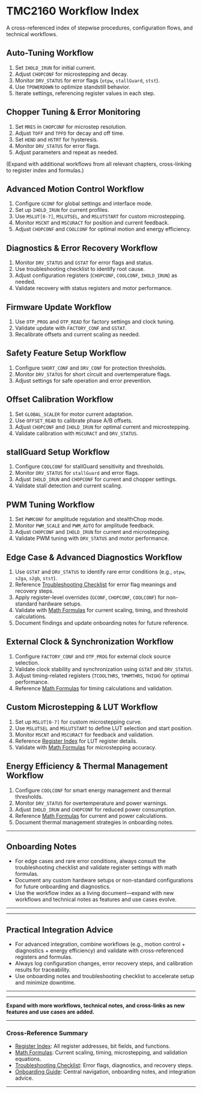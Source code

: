 # TMC2160 Workflow Index

A cross-referenced index of stepwise procedures, configuration flows, and technical workflows.

## Auto-Tuning Workflow

1. Set `IHOLD_IRUN` for initial current.
2. Adjust `CHOPCONF` for microstepping and decay.
3. Monitor `DRV_STATUS` for error flags (`otpw`, `stallGuard`, `stst`).
4. Use `TPOWERDOWN` to optimize standstill behavior.
5. Iterate settings, referencing register values in each step.

## Chopper Tuning & Error Monitoring

1. Set `MRES` in `CHOPCONF` for microstep resolution.
2. Adjust `TOFF` and `TPFD` for decay and off time.
3. Set `HEND` and `HSTRT` for hysteresis.
4. Monitor `DRV_STATUS` for error flags.
5. Adjust parameters and repeat as needed.

(Expand with additional workflows from all relevant chapters, cross-linking to register index and formulas.)

## Advanced Motion Control Workflow

1. Configure `GCONF` for global settings and interface mode.
2. Set up `IHOLD_IRUN` for current profiles.
3. Use `MSLUT[0-7]`, `MSLUTSEL`, and `MSLUTSTART` for custom microstepping.
4. Monitor `MSCNT` and `MSCURACT` for position and current feedback.
5. Adjust `CHOPCONF` and `COOLCONF` for optimal motion and energy efficiency.

## Diagnostics & Error Recovery Workflow

1. Monitor `DRV_STATUS` and `GSTAT` for error flags and status.
2. Use troubleshooting checklist to identify root cause.
3. Adjust configuration registers (`CHOPCONF`, `COOLCONF`, `IHOLD_IRUN`) as needed.
4. Validate recovery with status registers and motor performance.

## Firmware Update Workflow

1. Use `OTP_PROG` and `OTP_READ` for factory settings and clock tuning.
2. Validate update with `FACTORY_CONF` and `GSTAT`.
3. Recalibrate offsets and current scaling as needed.

## Safety Feature Setup Workflow

1. Configure `SHORT_CONF` and `DRV_CONF` for protection thresholds.
2. Monitor `DRV_STATUS` for short circuit and overtemperature flags.
3. Adjust settings for safe operation and error prevention.

## Offset Calibration Workflow

1. Set `GLOBAL_SCALER` for motor current adaptation.
2. Use `OFFSET_READ` to calibrate phase A/B offsets.
3. Adjust `CHOPCONF` and `IHOLD_IRUN` for optimal current and microstepping.
4. Validate calibration with `MSCURACT` and `DRV_STATUS`.

## stallGuard Setup Workflow

1. Configure `COOLCONF` for stallGuard sensitivity and thresholds.
2. Monitor `DRV_STATUS` for `stallGuard` and error flags.
3. Adjust `IHOLD_IRUN` and `CHOPCONF` for current and chopper settings.
4. Validate stall detection and current scaling.

## PWM Tuning Workflow

1. Set `PWMCONF` for amplitude regulation and stealthChop mode.
2. Monitor `PWM_SCALE` and `PWM_AUTO` for amplitude feedback.
3. Adjust `CHOPCONF` and `IHOLD_IRUN` for current and microstepping.
4. Validate PWM tuning with `DRV_STATUS` and motor performance.

## Edge Case & Advanced Diagnostics Workflow

1. Use `GSTAT` and `DRV_STATUS` to identify rare error conditions (e.g., `otpw`, `s2ga`, `s2gb`, `stst`).
2. Reference [Troubleshooting Checklist](troubleshooting_checklist.md) for error flag meanings and recovery steps.
3. Apply register-level overrides (`GCONF`, `CHOPCONF`, `COOLCONF`) for non-standard hardware setups.
4. Validate with [Math Formulas](math_formulas.md) for current scaling, timing, and threshold calculations.
5. Document findings and update onboarding notes for future reference.

## External Clock & Synchronization Workflow

1. Configure `FACTORY_CONF` and `OTP_PROG` for external clock source selection.
2. Validate clock stability and synchronization using `GSTAT` and `DRV_STATUS`.
3. Adjust timing-related registers (`TCOOLTHRS`, `TPWMTHRS`, `THIGH`) for optimal performance.
4. Reference [Math Formulas](math_formulas.md) for timing calculations and validation.

## Custom Microstepping & LUT Workflow

1. Set up `MSLUT[0-7]` for custom microstepping curve.
2. Use `MSLUTSEL` and `MSLUTSTART` to define LUT selection and start position.
3. Monitor `MSCNT` and `MSCURACT` for feedback and validation.
4. Reference [Register Index](register_index.md) for LUT register details.
5. Validate with [Math Formulas](math_formulas.md) for microstepping accuracy.

## Energy Efficiency & Thermal Management Workflow

1. Configure `COOLCONF` for smart energy management and thermal thresholds.
2. Monitor `DRV_STATUS` for overtemperature and power warnings.
3. Adjust `IHOLD_IRUN` and `CHOPCONF` for reduced power consumption.
4. Reference [Math Formulas](math_formulas.md) for current and power calculations.
5. Document thermal management strategies in onboarding notes.

---

## Onboarding Notes

- For edge cases and rare error conditions, always consult the troubleshooting checklist and validate register settings with math formulas.
- Document any custom hardware setups or non-standard configurations for future onboarding and diagnostics.
- Use the workflow index as a living document—expand with new workflows and technical notes as features and use cases evolve.

---

---

## Practical Integration Advice

- For advanced integration, combine workflows (e.g., motion control + diagnostics + energy efficiency) and validate with cross-referenced registers and formulas.
- Always log configuration changes, error recovery steps, and calibration results for traceability.
- Use onboarding notes and troubleshooting checklist to accelerate setup and minimize downtime.

---

---

**Expand with more workflows, technical notes, and cross-links as new features and use cases are added.**

---

### Cross-Reference Summary

- [Register Index](register_index.md): All register addresses, bit fields, and functions.
- [Math Formulas](math_formulas.md): Current scaling, timing, microstepping, and validation equations.
- [Troubleshooting Checklist](troubleshooting_checklist.md): Error flags, diagnostics, and recovery steps.
- [Onboarding Guide](onboarding_guide.md): Central navigation, onboarding notes, and integration advice.

---
